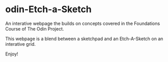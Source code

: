 # odin-Etch-a-Sketch
An interative webpage the builds on concepts covered in the Foundations Course of The Odin Project.

This webpage is a blend between a sketchpad and an Etch-A-Sketch on an interative grid.

Enjoy!
